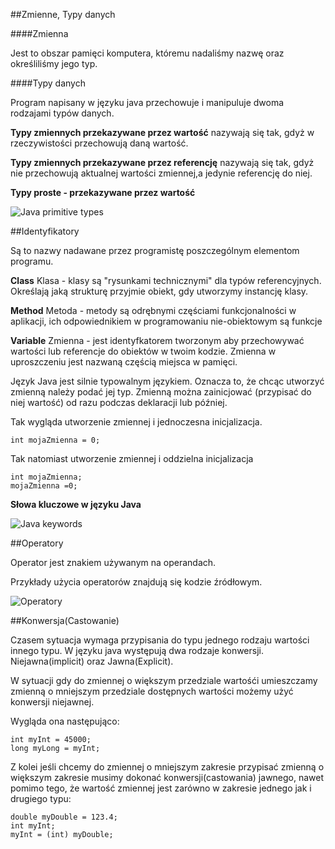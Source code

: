 ##Zmienne, Typy danych 

####Zmienna

Jest to obszar pamięci komputera, któremu nadaliśmy nazwę oraz określiliśmy jego typ.

####Typy danych

Program napisany w języku java przechowuje i manipuluje dwoma rodzajami typów danych.

**Typy zmiennych przekazywane przez wartość** nazywają się tak, gdyż w rzeczywistości przechowują daną wartość.
 
**Typy zmiennych przekazywane przez referencję** nazywają się tak, gdyż nie przechowują aktualnej wartości zmiennej,a jedynie referencję do niej.

**Typy proste - przekazywane przez wartość**

![Java primitive types](http://www.write-technical.com/126581/session2/index.6.gif)

##Identyfikatory

Są to nazwy nadawane przez programistę poszczególnym elementom programu.

**Class** Klasa - klasy są "rysunkami technicznymi" dla typów referencyjnych. Określają jaką strukturę przyjmie obiekt, gdy utworzymy instancję klasy.

**Method** Metoda - metody są odrębnymi częściami funkcjonalności w aplikacji, ich odpowiednikiem w programowaniu nie-obiektowym są funkcje

**Variable**  Zmienna - jest identyfkatorem tworzonym aby przechowywać wartości lub referencje do obiektów w twoim kodzie. Zmienna w uproszczeniu jest nazwaną częścią miejsca w pamięci.


Język Java jest silnie typowalnym językiem. Oznacza to, że chcąc utworzyć zmienną należy podać jej typ.
Zmienną można zainicjować (przypisać do niej wartość) od razu podczas deklaracji lub później. 

Tak wygląda utworzenie zmiennej i jednoczesna inicjalizacja.

```
int mojaZmienna = 0;
```

Tak natomiast utworzenie zmiennej i oddzielna inicjalizacja
```
int mojaZmienna;
mojaZmienna =0;
```

**Słowa kluczowe w języku Java**

![Java keywords](http://codetpoint.com/wp-content/uploads/2015/03/java-tutorial-keywords-in-java.jpg)

##Operatory

Operator jest znakiem używanym na operandach.

Przykłady użycia operatorów znajdują się kodzie źródłowym.

![Operatory](http://ecomputernotes.com/images/Operator-Precedence.jpg)

##Konwersja(Castowanie)

Czasem sytuacja wymaga przypisania do typu jednego rodzaju wartości innego typu.
W języku java występują dwa rodzaje konwersji.
Niejawna(implicit) oraz Jawna(Explicit).

W sytuacji gdy do zmiennej o większym przedziale wartośći umieszczamy zmienną 
o mniejszym przedziale dostępnych wartości możemy użyć konwersji niejawnej. 

Wygląda ona następująco:

```
int myInt = 45000;
long myLong = myInt;
```

Z kolei jeśli chcemy do zmiennej o mniejszym zakresie przypisać zmienną o 
większym zakresie musimy dokonać konwersji(castowania)
jawnego, nawet pomimo tego, że wartość zmiennej jest zarówno w zakresie 
jednego jak i drugiego typu:

```
double myDouble = 123.4;
int myInt;
myInt = (int) myDouble;
```